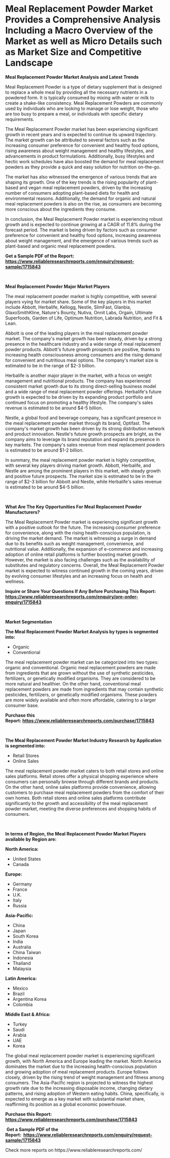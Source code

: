 <p><h1>Meal Replacement Powder Market Provides a Comprehensive Analysis Including a Macro Overview of the Market as well as Micro Details such as Market Size and Competitive Landscape</h1></p><p><strong>Meal Replacement Powder Market Analysis and Latest Trends</strong></p>
<p><p>Meal Replacement Powder is a type of dietary supplement that is designed to replace a whole meal by providing all the necessary nutrients in a powdered form. It is typically consumed by mixing with water or milk to create a shake-like consistency. Meal Replacement Powders are commonly used by individuals who are looking to manage or lose weight, those who are too busy to prepare a meal, or individuals with specific dietary requirements.</p><p>The Meal Replacement Powder market has been experiencing significant growth in recent years and is expected to continue its upward trajectory. The market growth can be attributed to several factors such as the increasing consumer preference for convenient and healthy food options, rising awareness about weight management and healthy lifestyles, and advancements in product formulations. Additionally, busy lifestyles and hectic work schedules have also boosted the demand for meal replacement powders as they provide a quick and easy solution for nutrition on-the-go.</p><p>The market has also witnessed the emergence of various trends that are shaping its growth. One of the key trends is the rising popularity of plant-based and vegan meal replacement powders, driven by the increasing number of consumers adopting plant-based diets for health and environmental reasons. Additionally, the demand for organic and natural meal replacement powders is also on the rise, as consumers are becoming more conscious about the ingredients they consume.</p><p>In conclusion, the Meal Replacement Powder market is experiencing robust growth and is expected to continue growing at a CAGR of 11.8% during the forecast period. The market is being driven by factors such as consumer preference for convenient and healthy food options, increasing awareness about weight management, and the emergence of various trends such as plant-based and organic meal replacement powders.</p></p>
<p><strong>Get a Sample PDF of the Report:&nbsp; <a href="https://www.reliableresearchreports.com/enquiry/request-sample/1715843">https://www.reliableresearchreports.com/enquiry/request-sample/1715843</a></strong></p>
<p>&nbsp;</p>
<p><strong>Meal Replacement Powder Major Market Players</strong></p>
<p><p>The meal replacement powder market is highly competitive, with several players vying for market share. Some of the key players in this market include Abbott, Herbalife, Kellogg, Nestle, SlimFast, Glanbia, GlaxoSmithKline, Nature's Bounty, Nutiva, Onnit Labs, Orgain, Ultimate Superfoods, Garden of Life, Optimum Nutrition, Labrada Nutrition, and Fit & Lean.</p><p>Abbott is one of the leading players in the meal replacement powder market. The company's market growth has been steady, driven by a strong presence in the healthcare industry and a wide range of meal replacement powder products. Abbott's future growth prospects are positive, thanks to increasing health consciousness among consumers and the rising demand for convenient and nutritious meal options. The company's market size is estimated to be in the range of $2-3 billion.</p><p>Herbalife is another major player in the market, with a focus on weight management and nutritional products. The company has experienced consistent market growth due to its strong direct-selling business model and a wide range of meal replacement powder offerings. Herbalife's future growth is expected to be driven by its expanding product portfolio and continued focus on promoting a healthy lifestyle. The company's sales revenue is estimated to be around $4-5 billion.</p><p>Nestle, a global food and beverage company, has a significant presence in the meal replacement powder market through its brand, Optifast. The company's market growth has been driven by its strong distribution network and product innovation. Nestle's future growth prospects are bright, as the company aims to leverage its brand reputation and expand its presence in key markets. The company's sales revenue from meal replacement powders is estimated to be around $1-2 billion.</p><p>In summary, the meal replacement powder market is highly competitive, with several key players driving market growth. Abbott, Herbalife, and Nestle are among the prominent players in this market, with steady growth and positive future prospects. The market size is estimated to be in the range of $2-3 billion for Abbott and Nestle, while Herbalife's sales revenue is estimated to be around $4-5 billion.</p></p>
<p>&nbsp;</p>
<p><strong>What Are The Key Opportunities For Meal Replacement Powder Manufacturers?</strong></p>
<p><p>The Meal Replacement Powder market is experiencing significant growth with a positive outlook for the future. The increasing consumer preference for convenience, along with the rising health-conscious population, is driving the market demand. The market is witnessing a surge in demand due to its benefits such as weight management, convenience, and nutritional value. Additionally, the expansion of e-commerce and increasing adoption of online retail platforms is further boosting market growth. However, the market is also facing challenges such as the availability of substitutes and regulatory concerns. Overall, the Meal Replacement Powder market is expected to witness continued growth in the coming years, driven by evolving consumer lifestyles and an increasing focus on health and wellness.</p></p>
<p><strong>Inquire or Share Your Questions If Any Before Purchasing This Report: <a href="https://www.reliableresearchreports.com/enquiry/pre-order-enquiry/1715843">https://www.reliableresearchreports.com/enquiry/pre-order-enquiry/1715843</a></strong></p>
<p>&nbsp;</p>
<p><strong>Market Segmentation</strong></p>
<p><strong>The Meal Replacement Powder Market Analysis by types is segmented into:</strong></p>
<p><ul><li>Organic</li><li>Conventional</li></ul></p>
<p><p>The meal replacement powder market can be categorized into two types: organic and conventional. Organic meal replacement powders are made from ingredients that are grown without the use of synthetic pesticides, fertilizers, or genetically modified organisms. They are considered to be more natural and healthier. On the other hand, conventional meal replacement powders are made from ingredients that may contain synthetic pesticides, fertilizers, or genetically modified organisms. These powders are more widely available and often more affordable, catering to a larger consumer base.</p></p>
<p><strong>Purchase this Report:&nbsp;<a href="https://www.reliableresearchreports.com/purchase/1715843">https://www.reliableresearchreports.com/purchase/1715843</a></strong></p>
<p>&nbsp;</p>
<p><strong>The Meal Replacement Powder Market Industry Research by Application is segmented into:</strong></p>
<p><ul><li>Retail Stores</li><li>Online Sales</li></ul></p>
<p><p>The meal replacement powder market caters to both retail stores and online sales platforms. Retail stores offer a physical shopping experience where consumers can personally browse through different brands and products. On the other hand, online sales platforms provide convenience, allowing customers to purchase meal replacement powders from the comfort of their own homes. Both retail stores and online sales platforms contribute significantly to the growth and accessibility of the meal replacement powder market, meeting the diverse preferences and shopping habits of consumers.</p></p>
<p>&nbsp;</p>
<p><strong>In terms of Region, the Meal Replacement Powder Market Players available by Region are:</strong></p>
<p>
    <p> <strong> North America: </strong>
        <ul>
            <li>United States</li>
            <li>Canada</li>
        </ul>
        </p> 
    <p> <strong> Europe: </strong>
        <ul>
            <li>Germany</li>
            <li>France</li>
            <li>U.K.</li>
            <li>Italy</li>
            <li>Russia</li>
        </ul>
        </p> 
    <p> <strong> Asia-Pacific: </strong>
        <ul>
            <li>China</li>
            <li>Japan</li>
            <li>South Korea</li>
            <li>India</li>
            <li>Australia</li>
            <li>China Taiwan</li>
            <li>Indonesia</li>
            <li>Thailand</li>
            <li>Malaysia</li>
        </ul>
        </p> 
    <p> <strong> Latin America: </strong>
        <ul>
            <li>Mexico</li>
            <li>Brazil</li>
            <li>Argentina Korea</li>
            <li>Colombia</li>
        </ul>
        </p> 
    <p> <strong> Middle East & Africa: </strong>
        <ul>
            <li>Turkey</li>
            <li>Saudi</li>
            <li>Arabia</li>
            <li>UAE</li>
            <li>Korea</li>
        </ul>
    </p>
    </p>
<p><p>The global meal replacement powder market is experiencing significant growth, with North America and Europe leading the market. North America dominates the market due to the increasing health-conscious population and growing adoption of meal replacement products. Europe follows closely, driven by the rising trend of weight management and fitness among consumers. The Asia-Pacific region is projected to witness the highest growth rate due to the increasing disposable income, changing dietary patterns, and rising adoption of Western eating habits. China, specifically, is expected to emerge as a key market with substantial market share, reaffirming its position as a global economic powerhouse.</p></p>
<p><strong>Purchase this Report: <a href="https://www.reliableresearchreports.com/purchase/1715843">https://www.reliableresearchreports.com/purchase/1715843</a></strong></p>
<p>&nbsp;<strong>Get a Sample PDF of the Report:&nbsp;&nbsp;<a href="https://www.reliableresearchreports.com/enquiry/request-sample/1715843">https://www.reliableresearchreports.com/enquiry/request-sample/1715843</a></strong></p>
<p><strong></strong></p>
<p>Check more reports on https://www.reliableresearchreports.com/</p>